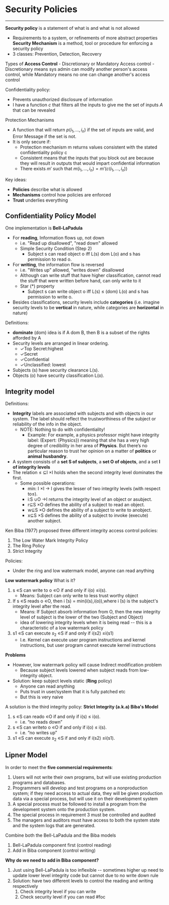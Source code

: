 # Security Policies
---
**Security policy** is a statement of what is and what is not allowed
- Requirements to a system, or refinements of more abstract properties
**Security Mechanism** is a method, tool or procedure for enforcing a security policy
- 3 classes: Prevention, Detection, Recovery

 Types of **Access Control**
	 - Discretionary or Mandatory Access control
	 - Discretionary means sys admin can modify another person's access control, while Mandatory means no one can change another's access control

Confidentiality policy:
- Prevents unauthorized disclosure of information
- I have a function $c$ that filters all the inputs to give me the set of inputs $A$ that can be revealed

Protection Mechanisms
- A function that will return $p(i_{1},...,i_{n})$ if the set of inputs are valid, and Error Message if the set is not.
- It is only secure if:
	- Protection mechanism m returns values consistent with the stated confidentiality policy c
	- Consistent means that the inputs that you block out are because they will result in outputs that would impart confidential information
	- There exists $m'$ such that $m(i_{1},...,i_{n}) = m'(c(i_{1},...,i_{n}))$

Key ideas:
- **Policies** describe what is allowed
- **Mechanisms** control how policies are enforced
- **Trust** underlies everything


## Confidentiality Policy Model
One implementation is **Bell-LaPadula**
- For **reading**, Information flows up, not down 
	- i.e. "Read up disallowed", "read down" allowed
	- Simple Security Condition (Step 2)
		- Subject s can read object o iff L(s) dom L(o) and s has permission to read o.
- For **writing**, the information flow is reversed
	- i.e. "Writes up" allowed, "writes down" disallowed
	- Although can write stuff that have higher classification, cannot read the stuff that were written before hand, can only write to it
	- Star ($*$) property 
		- Subject s can write object o iff L(s) ≤ (dom) L(o) and s has permission to write o.
- Besides classifications, security levels include **categories** (i.e. imagine security levels to be **vertical** in nature, while categories are **horizontal** in nature)
	

Definitions:
- **dominate** (dom) idea is if A dom B, then B is a subset of the rights afforded by A
- Security levels are arranged in linear ordering.
	- ✓Top Secret:highest
	- ✓Secret
	- ✓Confidential
	- ✓Unclassified: lowest
- Subjects (s) have security clearance L(s).
- Objects (o) have security classification L(o).

## Integrity model
Definitions:
- **Integrity** labels are associated with subjects and with objects in our system. The label should reflect the trustworthiness of the subject or reliability of the info in the object.
	- NOTE: Nothing to do with confidentiality!
		- Example: For example, a physics professor might have integrity label: (Expert: {Physics})  meaning that she has a very high degree of credibility in her area of **Physics**.  But there’s no particular reason to trust her opinion on a matter of **politics** or **animal husbandry**.
- A system consists of a **set S of subjects**, a **set O of objects**, and a set **I of integrity levels**
- The relation ≤ ⊆I ×I holds when the second integrity level dominates the first.
	- Some possible operations:
		- min: I ×I → I gives the lesser of two integrity levels (with respect to≤).
		- i:S ∪O →I returns the integrity level of an object or asubject.
		- r⊆S ×O defines the ability of a subject to read an object.
		- w⊆S ×O defines the ability of a subject to write to anobject.
		- x⊆S ×S defines the ability of a subject to invoke (execute) another subject.

Ken Biba (1977) proposed three different integrity access control policies:
1. The Low Water Mark Integrity Policy  
2. The Ring Policy  
3. Strict Integrity

Policies:
- Under the ring and low watermark model, anyone can read anything

**Low watermark policy**
What is it? 
1. s ∊S can write to o ∊O if and only if i(o) ≤i(s).
	- Means: Subject can only write to less trust worthy object
2. If s ∊S reads o ∊O, then i ́(s) = min(i(s),i(o)),where i ́(s) is the subject's integrity level after the read.
	- Means: If Subject absorb information from O, then the new integrity level of subject is the lower of the two (Subject and Object)
	- idea of lowering integrity levels when it is being read -- this is a characteristic of a low watermark policy
3. s1 ∊S can execute $s_2$ ∊S if and only if i(s2) ≤i(s1)
	- I.e. Kernel can execute user program instructions and kernel instructions, but user program cannot execute kernel instructions

**Problems**
- However, low watermark policy will cause Indirect modification problem
	- Because subject levels lowered when subject reads from low-integrity object.
- Solution: keep subject levels static (**Ring** policy)  
	- Anyone can read anything 
	- Puts trust in user/system that it is fully patched etc
	- But this is very naive

A solution is the third integrity policy: **Strict Integrity (a.k.a) Biba's Model**
1. s ∊S can reado ∊O if and only if i(s) ≤ i(o). 
	- i.e. “no reads down”
2. s ∊S can writeto o ∊O if and only if i(o) ≤ i(s). 
	- i.e. “no writes up”
3. s1 ∊S can execute $s_2$ ∊S if and only if i(s2) ≤i(s1).

## Lipner Model
In order to meet the **five commercial requirements**:
1. Users will not write their own programs, but will use existing production programs and databases.
2. Programmers will develop and test programs on a nonproduction system; if they need access to actual data, they will be given production data via a special process, but will use it on their development system
3. A special process must be followed to install a program from the development system onto the production system.
4. The special process in requirement 3 must be controlled and audited
5. The managers and auditors must have access to both the system state and the system logs that are generated.

Combine both the Bell-LaPadula and the Biba models
1. Bell-LaPadula component first (control reading)
2. Add in Biba component (control writing)

**Why do we need to add in Biba component?**
1. Just using Bell-LaPadula is too inflexible -- sometimes higher up need to update lower level integrity code but cannot due to no write down rule  
2. Solution: have two different levels to control the reading and writing respectively
	1. Check integrity level if you can write
	2. Check security level if you can read
#foc